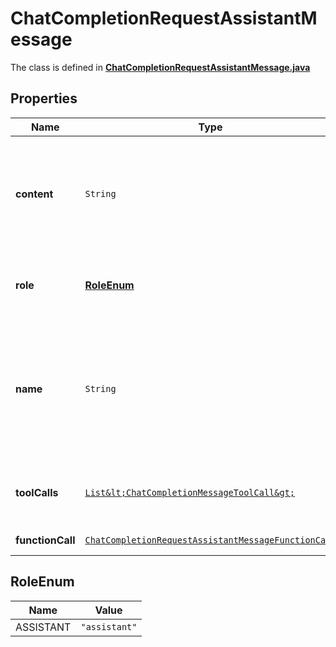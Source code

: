 

# ChatCompletionRequestAssistantMessage

The class is defined in **[ChatCompletionRequestAssistantMessage.java](../../src/main/java/org/openapitools/model/ChatCompletionRequestAssistantMessage.java)**

## Properties

Name | Type | Description | Notes
------------ | ------------- | ------------- | -------------
**content** | `String` | The contents of the assistant message. Required unless &#x60;tool_calls&#x60; or &#x60;function_call&#x60; is specified.  |  [optional property]
**role** | [**RoleEnum**](#RoleEnum) | The role of the messages author, in this case &#x60;assistant&#x60;. | 
**name** | `String` | An optional name for the participant. Provides the model information to differentiate between participants of the same role. |  [optional property]
**toolCalls** | [`List&lt;ChatCompletionMessageToolCall&gt;`](ChatCompletionMessageToolCall.md) | The tool calls generated by the model, such as function calls. |  [optional property]
**functionCall** | [`ChatCompletionRequestAssistantMessageFunctionCall`](ChatCompletionRequestAssistantMessageFunctionCall.md) |  |  [optional property]


## RoleEnum

Name | Value
---- | -----
ASSISTANT | `"assistant"`





